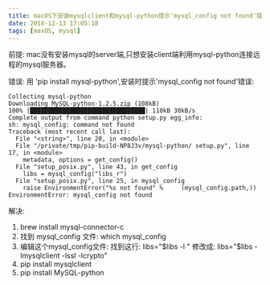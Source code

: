```yaml
---
title: macOS下安装mysqlclient和mysql-python提示'mysql_config not found'错误
date: 2018-12-13 17:05:18
tags: [maxOS, mysql]
---
```


前提:
mac没有安装mysql的server端,只想安装client端利用mysql-python连接远程的mysql服务器。

错误:
用 'pip install mysql-python',安装时提示'mysql_config not found'错误:
<!--more-->

    Collecting mysql-python
    Downloading MySQL-python-1.2.5.zip (108kB)
    100% |████████████████████████████████| 110kB 30kB/s 
    Complete output from command python setup.py egg_info:
    sh: mysql_config: command not found
    Traceback (most recent call last):
      File "<string>", line 20, in <module>
      File "/private/tmp/pip-build-NP8J3v/mysql-python/ setup.py", line 17, in <module>
        metadata, options = get_config()
      File "setup_posix.py", line 43, in get_config
        libs = mysql_config("libs_r")
      File "setup_posix.py", line 25, in mysql_config
        raise EnvironmentError("%s not found" %     (mysql_config.path,))
    EnvironmentError: mysql_config not found

解决:
1. brew install mysql-connector-c
2. 找到 mysql_config 文件: which mysql_config
3. 编辑这个mysql_config文件:
    找到这行: libs="$libs -l "
    修改成: libs="$libs -lmysqlclient -lssl -lcrypto"
4. pip install mysqlclient
5. pip install MySQL-python